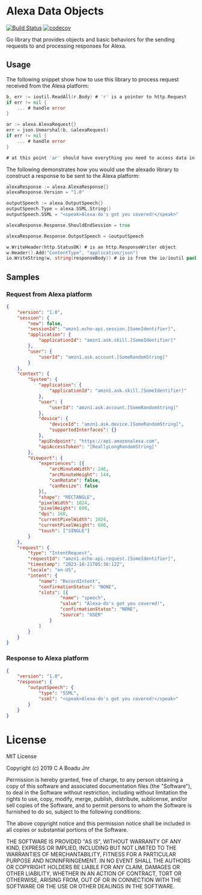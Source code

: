 

# Alexa Data Objects

[![Build Status](https://travis-ci.com/ekowcharles/alexado.svg?branch=master)](https://travis-ci.com/ekowcharles/alexado) [![codecov](https://codecov.io/gh/ekowcharles/alexado/branch/master/graph/badge.svg)](https://codecov.io/gh/ekowcharles/alexado)

Go library that provides objects and basic behaviors for the sending requests to and processing responses for Alexa.

## Usage

The following snippet show how to use this library to process request received from the Alexa platform:
```go
b, err := ioutil.ReadAll(r.Body) # 'r' is a pointer to http.Request
if err != nil {
	... # handle error
}

ar := alexa.AlexaRequest{}
err = json.Unmarshal(b, &alexaRequest)
if err != nil {
	... # handle error
}

# at this point 'ar' should have everything you need to access data in the Alexa request
```

The following demonstrates how you would use the alexado library to construct a response to be sent to the Alexa platform:
```go
alexaResponse := alexa.AlexaResponse{}
alexaResponse.Version = "1.0"

outputSpeech := alexa.OutputSpeech{}
outputSpeech.Type = alexa.SSML.String()
outputSpeech.SSML = "<speak>Alexa-do's got you covered!</speak>"

alexaResponse.Response.ShouldEndSession = true

alexaResponse.Response.OutputSpeech = &outputSpeech

w.WriteHeader(http.StatusOK) # is an http.ResponseWriter object
w.Header().Add("ContentType", "application/json")
io.WriteString(w, string(responseBody)) # io is from the io/ioutil package
```

## Samples

### Request from Alexa platform

```json
{
	"version": "1.0",
	"session": {
		"new": false,
		"sessionId": "amzn1.echo-api.session.[SomeIdentifier]",
		"application": {
			"applicationId": "amzn1.ask.skill.[SomeIdentifier]"
		},
		"user": {
			"userId": "amzn1.ask.account.[SomeRandomString]"
		}
	},
	"context": {
		"System": {
			"application": {
				"applicationId": "amzn1.ask.skill.[SomeIdentifier]"
			},
			"user": {
				"userId": "amzn1.ask.account.[SomeRandomString]"
			},
			"device": {
				"deviceId": "amzn1.ask.device.[SomeRandomString]",
				"supportedInterfaces": {}
			},
			"apiEndpoint": "https://api.amazonalexa.com",
			"apiAccessToken": "[ReallyLongRandomString]"
		},
		"Viewport": {
			"experiences": [{
				"arcMinuteWidth": 246,
				"arcMinuteHeight": 144,
				"canRotate": false,
				"canResize": false
			}],
			"shape": "RECTANGLE",
			"pixelWidth": 1024,
			"pixelHeight": 600,
			"dpi": 160,
			"currentPixelWidth": 1024,
			"currentPixelHeight": 600,
			"touch": ["SINGLE"]
		}
	},
	"request": {
		"type": "IntentRequest",
		"requestId": "amzn1.echo-api.request.[SomeIdentifier]",
		"timestamp": "2023-10-21T05:36:12Z",
		"locale": "en-US",
		"intent": {
			"name": "RecordIntent",
			"confirmationStatus": "NONE",
			"slots": [{
					"name": "speech",
					"value": "Alexa-do's got you covered!",
					"confirmationStatus": "NONE",
					"source": "USER"
				}
			]
		}
	}
}
```


### Response to Alexa platform

```json
{
    "version": "1.0",
    "response": {
        "outputSpeech": {
            "type": "SSML",
            "ssml": "<speak>Alexa-do's got you covered!</speak>"
        }
    }
}
```


# License

MIT License

Copyright (c) 2019 C A Boadu Jnr

Permission is hereby granted, free of charge, to any person obtaining a copy of this software and associated documentation files (the "Software"), to deal in the Software without restriction, including without limitation the rights to use, copy, modify, merge, publish, distribute, sublicense, and/or sell copies of the Software, and to permit persons to whom the Software is furnished to do so, subject to the following conditions:

The above copyright notice and this permission notice shall be included in all copies or substantial portions of the Software.

THE SOFTWARE IS PROVIDED "AS IS", WITHOUT WARRANTY OF ANY KIND, EXPRESS OR IMPLIED, INCLUDING BUT NOT LIMITED TO THE WARRANTIES OF MERCHANTABILITY, FITNESS FOR A PARTICULAR PURPOSE AND NONINFRINGEMENT. IN NO EVENT SHALL THE AUTHORS OR COPYRIGHT HOLDERS BE LIABLE FOR ANY CLAIM, DAMAGES OR OTHER LIABILITY, WHETHER IN AN ACTION OF CONTRACT, TORT OR OTHERWISE, ARISING FROM, OUT OF OR IN CONNECTION WITH THE SOFTWARE OR THE USE OR OTHER DEALINGS IN THE SOFTWARE.
